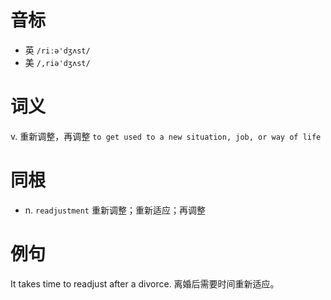 # 音标

- 英 `/riːə'dʒʌst/`
- 美 `/,riə'dʒʌst/`

# 词义

v. 重新调整，再调整
`to get used to a new situation, job, or way of life`

# 同根

- n. `readjustment` 重新调整；重新适应；再调整

# 例句

It takes time to readjust after a divorce.
离婚后需要时间重新适应。


